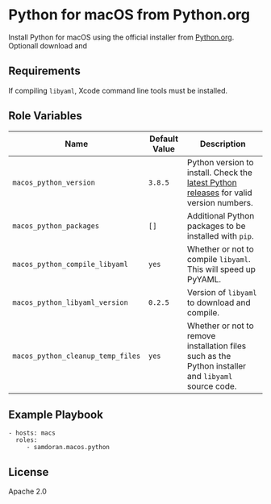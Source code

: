 Python for macOS from Python.org
================================

Install Python for macOS using the official installer from [Python.org](https://www.python.org/downloads/release/latest). Optionall download and

Requirements
------------

If compiling `libyaml`, Xcode command line tools must be installed.

Role Variables
--------------
| Name              | Default Value       | Description          |
|-------------------|---------------------|----------------------|
| `macos_python_version` | `3.8.5` | Python version to install. Check the [latest Python releases](https://www.python.org/downloads/release/latest) for valid version numbers. |
| `macos_python_packages` | `[]` | Additional Python packages to be installed with `pip`. |
| `macos_python_compile_libyaml` | `yes` | Whether or not to compile `libyaml`. This will speed up PyYAML. |
| `macos_python_libyaml_version` | `0.2.5` | Version of `libyaml` to download and compile. |
| `macos_python_cleanup_temp_files` | `yes` | Whether or not to remove installation files such as the Python installer and `libyaml` source code. |

Example Playbook
----------------

    - hosts: macs
      roles:
         - samdoran.macos.python


License
-------

Apache 2.0
